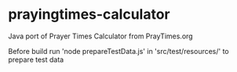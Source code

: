 # prayingtimes-calculator
Java port of Prayer Times Calculator from PrayTimes.org

Before build run 'node prepareTestData.js' in 'src/test/resources/' to prepare test data 
